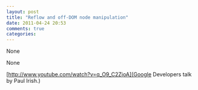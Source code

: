 ```yaml
---
layout: post
title: "Reflow and off-DOM node manipulation"
date: 2011-04-24 20:53
comments: true
categories: 
---
```


None


None

[http://www.youtube.com/watch?v=q_O9_C2ZjoA](Google Developers talk by Paul Irish.)

